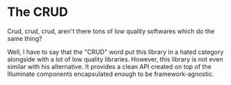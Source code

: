 The CRUD
===============


Crud, crud, crud, aren't there tons of low quality softwares which do the same thing?

Well, I have to say that the "CRUD" word put this library in a hated category alongside with a lot of low quality libraries. 
However, this library is not even similar with his alternative. It provides a clean API created on top of the Illuminate components encapsulated enough to be framework-agnostic.